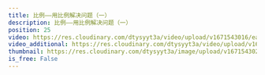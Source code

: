 ```yaml
---
title: 比例——用比例解决问题（一）
description: 比例——用比例解决问题（一）
position: 25
video: https://res.cloudinary.com/dtysyyt3a/video/upload/v1671543016/easymath/6年级下/04单元比例/erourkn1xgpi4ujld92o.mp4
video_additional: https://res.cloudinary.com/dtysyyt3a/video/upload/v1671543088/easymath/6年级下/04单元比例/每课一题的解答视频/tcrc6xaj0wnbsbjnbgje.mp4
thumbnail: https://res.cloudinary.com/dtysyyt3a/image/upload/v1671543021/easymath/6年级下/04单元比例/k4aujzrz6zakehhkv2jz.png
is_free: False
---
```

